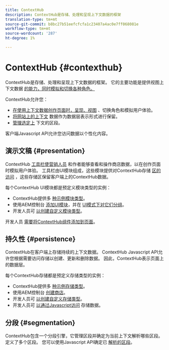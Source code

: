 ```yaml
---
title: ContextHub
description: ContextHub是存储、处理和呈现上下文数据的框架
translation-type: tm+mt
source-git-commit: b8bc27b51eefcfcfa1c23407a4ac0e7ff068081e
workflow-type: tm+mt
source-wordcount: '287'
ht-degree: 1%

---
```



# ContextHub {#contexthub}

ContextHub是存储、处理和呈现上下文数据的框架。 它的主要功能是提供视图上下文数据 [的能力，同时模拟和切换各种角色。](/help/sites-cloud/authoring/personalization/contexthub.md)

ContextHub允许您：

* [在使用上下文数据创作页面时，呈现、视图](#presentation) 、切换角色和模拟用户体验。
* [将网站上的上下文](#persistence) 数据作为数据层表示形式进行保留。
* [管理选定上](#segmentation) 下文的区段。

客户端Javascript API允许您访问数据以个性化内容。

## 演示文稿 {#presentation}

ContextHub [工具栏使营销人员](/help/sites-cloud/authoring/personalization/contexthub.md) 和作者能够查看和操作商店数据，以在创作页面时模拟用户体验。 工具栏由UI模块组成，这些模块提供对ContextHub存储 [区的访问](#persistence) ，这些存储区保留客户端上的ContextHub数据。

每个ContextHub UI模块都是预定义模块类型的实例：

* ContextHub提供多 [种示例模块类型](sample-modules.md)。
* 使用AEM控制台 [添加UI模块](configuring-contexthub.md#adding-a-ui-module)，并在 [UI模式下对它们分组](configuring-contexthub.md#adding-a-ui-mode)。
* 开发人员可 [以创建自定义模块类型](extending-contexthub.md#creating-contexthub-ui-module-types)。

开发人员 [需要将ContextHub组件添加到页面](configuring-contexthub.md)。

## 持久性 {#persistence}

ContextHub在客户端上存储持续的上下文数据。 ContextHub Javascript API允许您根据需要访问存储以创建、更新和删除数据。 因此，ContextHub表示页面上的数据层。

每个ContextHub存储都是预定义存储类型的实例：

* ContextHub提供多 [种示例存储类型](sample-stores.md)。
* 使用AEM控制台 [创建商店](configuring-contexthub.md#creating-a-contexthub-store)。
* 开发人员可 [以创建自定义存储类型](extending-contexthub.md#creating-custom-store-candidates)。
* 开发人员可 [以通过Javascript访问](adding-contexthub.md#interacting-with-contexthub-stores) 存储数据。

## 分段 {#segmentation}

ContextHub包含一个分段引擎，它管理区段并确定为当前上下文解析哪些区段。 定义了多个区段。 您可以使用Javascript API确定已 [解析的区段](adding-contexthub.md#determining-resolved-contexthub-segments)。
